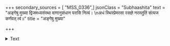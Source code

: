 +++
secondary_sources = [ "MSS_0336",]
jsonClass = "Subhaashita"
text = "अङ्गेषु मुख्या द्विजमध्यसंस्था वाणानुसंधान परासि नित्यं।  \nअधं स्थिरप्रेमरसा रसज्ञे नरस्तुतिं संत्यज कर्णवत् त्वं॥"
title = "अङ्गेषु मुख्या"

+++

<details><summary>Text</summary>

अङ्गेषु मुख्या द्विजमध्यसंस्था वाणानुसंधान परासि नित्यं।  
अधं स्थिरप्रेमरसा रसज्ञे नरस्तुतिं संत्यज कर्णवत् त्वं॥
</details>
